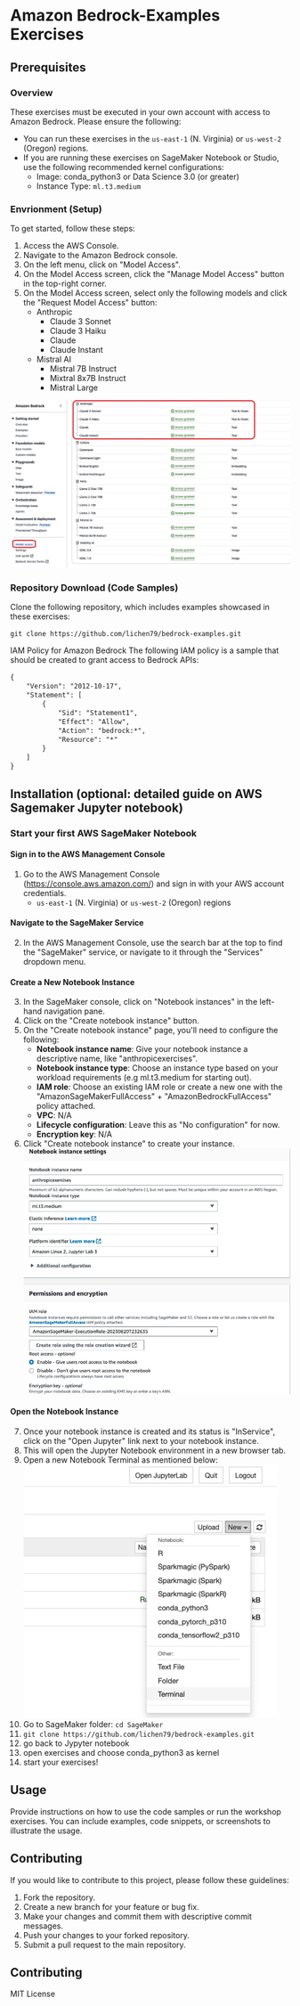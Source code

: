 # Amazon Bedrock-Examples Exercises

## Prerequisites

### Overview

These exercises must be executed in your own account with access to Amazon Bedrock. Please ensure the following:

- You can run these exercises in the `us-east-1` (N. Virginia) or `us-west-2` (Oregon) regions.
- If you are running these exercises on SageMaker Notebook or Studio, use the following recommended kernel configurations:
  - Image: conda_python3 or Data Science 3.0 (or greater)
  - Instance Type: `ml.t3.medium`

### Envrionment (Setup)

To get started, follow these steps:

1. Access the AWS Console.
2. Navigate to the Amazon Bedrock console.
3. On the left menu, click on "Model Access".
4. On the Model Access screen, click the "Manage Model Access" button in the top-right corner.
5. On the Model Access screen, select only the following models and click the "Request Model Access" button:
   - Anthropic
     - Claude 3 Sonnet
     - Claude 3 Haiku
     - Claude
     - Claude Instant
   - Mistral AI
     - Mistral 7B Instruct
     - Mixtral 8x7B Instruct
     - Mistral Large	 

![Alt Text](image/bedrockanthropic.jpg "Bedrock Anthropic model access")
### Repository Download (Code Samples)

Clone the following repository, which includes examples showcased in these exercises:
```
git clone https://github.com/lichen79/bedrock-examples.git
```
IAM Policy for Amazon Bedrock
The following IAM policy is a sample that should be created to grant access to Bedrock APIs:
```
{
    "Version": "2012-10-17",
    "Statement": [
        {
            "Sid": "Statement1",
            "Effect": "Allow",
            "Action": "bedrock:*",
            "Resource": "*"
        }
    ]
}
```
## Installation (optional: detailed guide on AWS Sagemaker Jupyter notebook)

### Start your first AWS SageMaker Notebook

#### Sign in to the AWS Management Console

1. Go to the AWS Management Console (https://console.aws.amazon.com/) and sign in with your AWS account credentials.
	- `us-east-1` (N. Virginia) or `us-west-2` (Oregon) regions
#### Navigate to the SageMaker Service

2. In the AWS Management Console, use the search bar at the top to find the "SageMaker" service, or navigate to it through the "Services" dropdown menu.

#### Create a New Notebook Instance

3. In the SageMaker console, click on "Notebook instances" in the left-hand navigation pane.
4. Click on the "Create notebook instance" button.
5. On the "Create notebook instance" page, you'll need to configure the following:
   - **Notebook instance name**: Give your notebook instance a descriptive name, like "anthropicexercises".
   - **Notebook instance type**: Choose an instance type based on your workload requirements (e.g ml.t3.medium for starting out).
   - **IAM role**: Choose an existing IAM role or create a new one with the "AmazonSageMakerFullAccess" + "AmazonBedrockFullAccess" policy attached.
   - **VPC**: N/A
   - **Lifecycle configuration**: Leave this as "No configuration" for now.
   - **Encryption key**: N/A
6. Click "Create notebook instance" to create your instance.
	![Alt Text](image/claudenotebookconfig.jpg "Notebook Configuration")
#### Open the Notebook Instance

7. Once your notebook instance is created and its status is "InService", click on the "Open Jupyter" link next to your notebook instance.
8. This will open the Jupyter Notebook environment in a new browser tab.
9. Open a new Notebook Terminal as mentioned below:                
	![Alt Text](image/terminal.jpg "Terminal")
10. Go to SageMaker folder:
	```cd SageMaker```
11. ```git clone https://github.com/lichen79/bedrock-examples.git```
12. go back to Jypyter notebook
13. open exercises and choose conda_python3 as kernel
14. start your exercises!


## Usage

Provide instructions on how to use the code samples or run the workshop exercises. You can include examples, code snippets, or screenshots to illustrate the usage.

## Contributing

If you would like to contribute to this project, please follow these guidelines:

1. Fork the repository.
2. Create a new branch for your feature or bug fix.
3. Make your changes and commit them with descriptive commit messages.
4. Push your changes to your forked repository.
5. Submit a pull request to the main repository.

## Contributing
MIT License